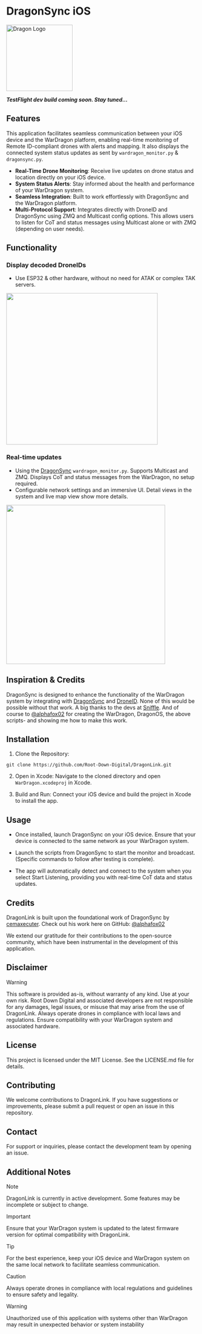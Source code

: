 # DragonSync iOS
<p align="left">
  <img src="https://github.com/user-attachments/assets/35f7de98-7256-467d-a983-6eed49e90796" alt="Dragon Logo" width="175">
</p>

_**TestFlight dev build coming soon. Stay tuned...**_

## Features

This application facilitates seamless communication between your iOS device and the WarDragon platform, enabling real-time monitoring of Remote ID-compliant drones with alerts and mapping. It also displays the connected system status updates as sent by `wardragon_monitor.py` & `dragonsync.py`.

- **Real-Time Drone Monitoring**: Receive live updates on drone status and location directly on your iOS device.
- **System Status Alerts**: Stay informed about the health and performance of your WarDragon system.
- **Seamless Integration**: Built to work effortlessly with DragonSync and the WarDragon platform.
- **Multi-Protocol Support**: Integrates directly with DroneID and DragonSync using ZMQ and Multicast config options. This allows users to listen for CoT and status messages using Multicast alone or with ZMQ (depending on user needs).

## Functionality

### Display decoded DroneIDs
  - Use ESP32 & other hardware, without no need for ATAK or complex TAK servers.
<p align="left">
  <img src=https://github.com/user-attachments/assets/63f082e5-64b6-469c-9bc8-b98bc1ebc71a width="400">
</p>

### Real-time updates
  - Using the [DragonSync](https://github.com/alphafox02/DragonSync) `wardragon_monitor.py`. Supports Multicast and ZMQ. Displays CoT and status messages from the WarDragon, no setup required.
- Configurable network settings and an immersive UI. Detail views in the system and live map view show more details.
    
<p align="left">
 <img src=https://github.com/user-attachments/assets/e55ddba1-1387-4543-bec9-56d0b7f6f677 width="420")
</p>

## Inspiration & Credits

DragonSync is designed to enhance the functionality of the WarDragon system by integrating with [DragonSync](https://github.com/alphafox02/DragonSync) and [DroneID](https://github.com/bkerler/DroneID). None of this would be possible without that work. A big thanks to the devs at [Sniffle](https://github.com/nccgroup/Sniffle). And of course to [@alphafox02](https://github.com/alphafox02) for creating the WarDragon, DragonOS, the above scripts- and showing me how to make this work.


## Installation

1. Clone the Repository:
```
git clone https://github.com/Root-Down-Digital/DragonLink.git
```
2. Open in Xcode: Navigate to the cloned directory and open `WarDragon.xcodeproj` in Xcode.

3. Build and Run: Connect your iOS device and build the project in Xcode to install the app.

## Usage

- Once installed, launch DragonSync on your iOS device. Ensure that your device is connected to the same network as your WarDragon system.

- Launch the scripts from DragonSync to start the monitor and broadcast. (Specific commands to follow after testing is complete). 

- The app will automatically detect and connect to the system when you select Start Listening, providing you with real-time CoT data and status updates.

## Credits

DragonLink is built upon the foundational work of DragonSync by [cemaxecuter](cemaxecuter.com). Check out his work here on GitHub: [@alphafox02](https://github.com/alphafox02)

We extend our gratitude for their contributions to the open-source community, which have been instrumental in the development of this application.

## Disclaimer

> [!WARNING]
> This software is provided as-is, without warranty of any kind. Use at your own risk.
Root Down Digital and associated developers are not responsible for any damages, legal issues, or misuse that may arise from the use of DragonLink. Always operate drones in compliance with local laws and regulations. Ensure compatibility with your WarDragon system and associated hardware.

## License

This project is licensed under the MIT License. See the LICENSE.md file for details.

## Contributing

We welcome contributions to DragonLink. If you have suggestions or improvements, please submit a pull request or open an issue in this repository.

## Contact

For support or inquiries, please contact the development team by opening an issue.

## Additional Notes

> [!NOTE]
> DragonLink is currently in active development. Some features may be incomplete or subject to change.

> [!IMPORTANT]
> Ensure that your WarDragon system is updated to the latest firmware version for optimal compatibility with DragonLink.

> [!TIP]
> For the best experience, keep your iOS device and WarDragon system on the same local network to facilitate seamless communication.

> [!CAUTION]
> Always operate drones in compliance with local regulations and guidelines to ensure safety and legality.

> [!WARNING]
> Unauthorized use of this application with systems other than WarDragon may result in unexpected behavior or system instability
